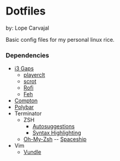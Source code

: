 # Dotfiles
by: Lope Carvajal

Basic config files for my personal linux rice.

### Dependencies
* [i3 Gaps](https://github.com/Airblader/i3)
	* [playerclt](https://github.com/altdesktop/playerctl)
	* [scrot](https://github.com/slabua/scrot)
	* [Rofi](https://github.com/davatorium/rofi)
	* [Feh](https://feh.finalrewind.org/)
* [Compton](https://github.com/chjj/compton)
* [Polybar](https://github.com/polybar/polybar)
* Terminator
	* ZSH
		* [Autosuggestions](https://github.com/zsh-users/zsh-autosuggestions)
		* [Syntax Highlighting](https://github.com/zsh-users/zsh-syntax-highlighting)	
	* [Oh-My-Zsh](https://ohmyz.sh/) -- [Spaceship](https://denysdovhan.com/spaceship-prompt/)
* Vim
	* [Vundle](https://github.com/VundleVim/Vundle.vim)
